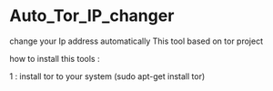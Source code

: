 # Auto_Tor_IP_changer
change your Ip address automatically  This tool based on tor project

how to install this tools :

1 : install tor to your system  (sudo apt-get install tor)
